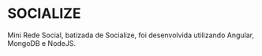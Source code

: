 # SOCIALIZE

Mini Rede Social, batizada de Socialize, foi desenvolvida utilizando Angular, MongoDB e NodeJS.

